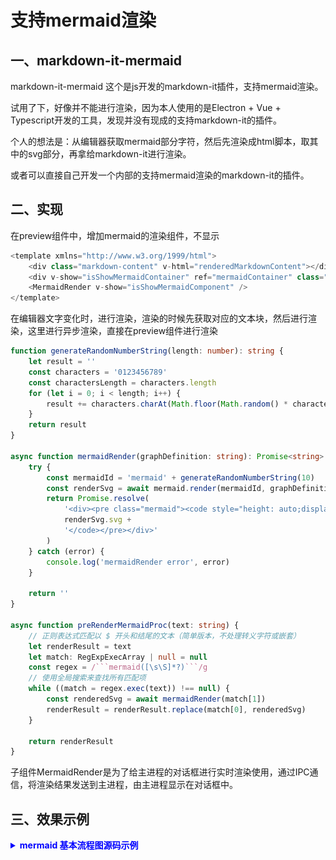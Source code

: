 # 支持mermaid渲染

## 一、markdown-it-mermaid

markdown-it-mermaid 这个是js开发的markdown-it插件，支持mermaid渲染。

试用了下，好像并不能进行渲染，因为本人使用的是Electron + Vue + Typescript开发的工具，发现并没有现成的支持markdown-it的插件。

个人的想法是：从编辑器获取mermaid部分字符，然后先渲染成html脚本，取其中的svg部分，再拿给markdown-it进行渲染。

或者可以直接自己开发一个内部的支持mermaid渲染的markdown-it的插件。

## 二、实现

在preview组件中，增加mermaid的渲染组件，不显示

```typescript
<template xmlns="http://www.w3.org/1999/html">
    <div class="markdown-content" v-html="renderedMarkdownContent"></div>
    <div v-show="isShowMermaidContainer" ref="mermaidContainer" class="mermaid"></div>
    <MermaidRender v-show="isShowMermaidComponent" /> 
</template>
```

在编辑器文字变化时，进行渲染，渲染的时候先获取对应的文本块，然后进行渲染，这里进行异步渲染，直接在preview组件进行渲染

```typescript
function generateRandomNumberString(length: number): string {
    let result = ''
    const characters = '0123456789'
    const charactersLength = characters.length
    for (let i = 0; i < length; i++) {
        result += characters.charAt(Math.floor(Math.random() * charactersLength))
    }
    return result
}

async function mermaidRender(graphDefinition: string): Promise<string> {
    try {
        const mermaidId = 'mermaid' + generateRandomNumberString(10)
        const renderSvg = await mermaid.render(mermaidId, graphDefinition)
        return Promise.resolve(
            '<div><pre class="mermaid"><code style="height: auto;display: flex">' +
            renderSvg.svg +
            '</code></pre></div>'
        )
    } catch (error) {
        console.log('mermaidRender error', error)
    }

    return ''
}

async function preRenderMermaidProc(text: string) {
    // 正则表达式匹配以 $ 开头和结尾的文本（简单版本，不处理转义字符或嵌套）
    let renderResult = text
    let match: RegExpExecArray | null = null
    const regex = /```mermaid([\s\S]*?)```/g
    // 使用全局搜索来查找所有匹配项
    while ((match = regex.exec(text)) !== null) {
        const renderedSvg = await mermaidRender(match[1])
        renderResult = renderResult.replace(match[0], renderedSvg)
    }

    return renderResult
}
```

子组件MermaidRender是为了给主进程的对话框进行实时渲染使用，通过IPC通信，将渲染结果发送到主进程，由主进程显示在对话框中。 

## 三、效果示例

<details>
<summary style="color:rgb(0,0,255);font-weight:bold">mermaid 基本流程图源码示例</summary>
<blockcode><pre><code>
```
graph TB
    sq[Square shape] --> ci((Circle shape))

    subgraph A
        od>Odd shape]-- Two line<br/>edge comment --> ro
        di{Diamond with <br/> line break} -.-> ro(Rounded<br>square<br>shape)
        di==>ro2(Rounded square shape)
    end

    %% Notice that no text in shape are added here instead that is appended further down
    e --> od3>Really long text with linebreak<br>in an Odd shape]

    %% Comments after double percent signs
    e((Inner / circle<br>and some odd <br>special characters)) --> f(,.?!+-*ز)

    cyr[Cyrillic]-->cyr2((Circle shape Начало));

     classDef green fill:#9f6,stroke:#333,stroke-width:2px;
     classDef orange fill:#f96,stroke:#333,stroke-width:4px;
     class sq,e green
     class di orange
```
</code></pre></blockcode></details>

<details>
<summary style="color:rgb(0,0,255);font-weight:bold">mermaid 类图源码示例</summary>
<blockcode><pre><code>
```
---
title: Animal example
---
classDiagram
    note "From Duck till Zebra"
    Animal <|-- Duck
    note for Duck "can fly\ncan swim\ncan dive\ncan help in debugging"
    Animal <|-- Fish
    Animal <|-- Zebra
    Animal : +int age
    Animal : +String gender
    Animal: +isMammal()
    Animal: +mate()
    class Duck{
        +String beakColor
        +swim()
        +quack()
    }
    class Fish{
        -int sizeInFeet
        -canEat()
    }
    class Zebra{
        +bool is_wild
        +run()
    }
```
</code></pre></blockcode></details>


效果如图：

![](images/20241119210047.png)


